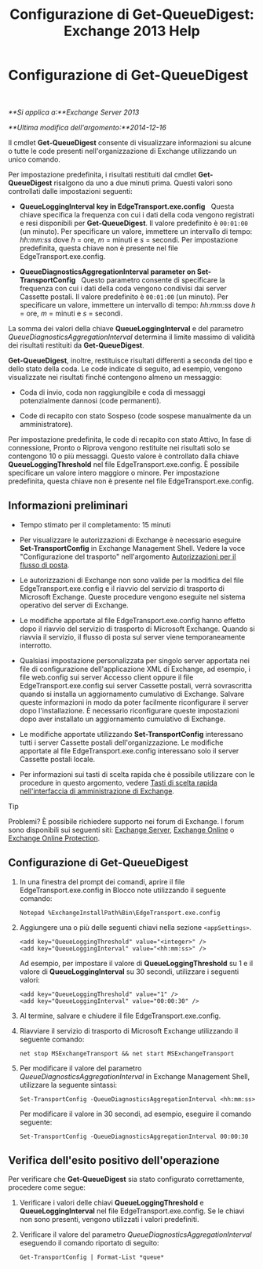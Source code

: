 ﻿---
title: 'Configurazione di Get-QueueDigest: Exchange 2013 Help'
TOCTitle: Configurazione di Get-QueueDigest
ms:assetid: f730c520-4ba5-4a15-8846-132bff500bb8
ms:mtpsurl: https://technet.microsoft.com/it-it/library/Dn505733(v=EXCHG.150)
ms:contentKeyID: 59634756
ms.date: 05/22/2018
mtps_version: v=EXCHG.150
ms.translationtype: MT
---

# Configurazione di Get-QueueDigest

 

_**Si applica a:**Exchange Server 2013_

_**Ultima modifica dell'argomento:**2014-12-16_

Il cmdlet **Get-QueueDigest** consente di visualizzare informazioni su alcune o tutte le code presenti nell'organizzazione di Exchange utilizzando un unico comando.

Per impostazione predefinita, i risultati restituiti dal cmdlet **Get-QueueDigest** risalgono da uno a due minuti prima. Questi valori sono controllati dalle impostazioni seguenti:

  - **QueueLoggingInterval key in EdgeTransport.exe.config**   Questa chiave specifica la frequenza con cui i dati della coda vengono registrati e resi disponibili per **Get-QueueDigest**. Il valore predefinito è `00:01:00` (un minuto). Per specificare un valore, immettere un intervallo di tempo: *hh:mm:ss* dove *h* = ore, *m* = minuti e *s* = secondi. Per impostazione predefinita, questa chiave non è presente nel file EdgeTransport.exe.config.

  - **QueueDiagnosticsAggregationInterval parameter on Set-TransportConfig**   Questo parametro consente di specificare la frequenza con cui i dati della coda vengono condivisi dai server Cassette postali. Il valore predefinito è `00:01:00` (un minuto). Per specificare un valore, immettere un intervallo di tempo: *hh:mm:ss* dove *h* = ore, *m* = minuti e *s* = secondi.

La somma dei valori della chiave **QueueLoggingInterval** e del parametro *QueueDiagnosticsAggregationInterval* determina il limite massimo di validità dei risultati restituiti da **Get-QueueDigest**.

**Get-QueueDigest**, inoltre, restituisce risultati differenti a seconda del tipo e dello stato della coda. Le code indicate di seguito, ad esempio, vengono visualizzate nei risultati finché contengono almeno un messaggio:

  - Coda di invio, coda non raggiungibile e coda di messaggi potenzialmente dannosi (code permanenti).

  - Code di recapito con stato Sospeso (code sospese manualmente da un amministratore).

Per impostazione predefinita, le code di recapito con stato Attivo, In fase di connessione, Pronto o Riprova vengono restituite nei risultati solo se contengono 10 o più messaggi. Questo valore è controllato dalla chiave **QueueLoggingThreshold** nel file EdgeTransport.exe.config. È possibile specificare un valore intero maggiore o minore. Per impostazione predefinita, questa chiave non è presente nel file EdgeTransport.exe.config.

## Informazioni preliminari

  - Tempo stimato per il completamento: 15 minuti

  - Per visualizzare le autorizzazioni di Exchange è necessario eseguire **Set-TransportConfig** in Exchange Management Shell. Vedere la voce "Configurazione del trasporto" nell'argomento [Autorizzazioni per il flusso di posta](mail-flow-permissions-exchange-2013-help.md).

  - Le autorizzazioni di Exchange non sono valide per la modifica del file EdgeTransport.exe.config e il riavvio del servizio di trasporto di Microsoft Exchange. Queste procedure vengono eseguite nel sistema operativo del server di Exchange.

  - Le modifiche apportate al file EdgeTransport.exe.config hanno effetto dopo il riavvio del servizio di trasporto di Microsoft Exchange. Quando si riavvia il servizio, il flusso di posta sul server viene temporaneamente interrotto.

  - Qualsiasi impostazione personalizzata per singolo server apportata nei file di configurazione dell'applicazione XML di Exchange, ad esempio, i file web.config sui server Accesso client oppure il file EdgeTransport.exe.config sui server Cassette postali, verrà sovrascritta quando si installa un aggiornamento cumulativo di Exchange. Salvare queste informazioni in modo da poter facilmente riconfigurare il server dopo l'installazione. È necessario riconfigurare queste impostazioni dopo aver installato un aggiornamento cumulativo di Exchange.

  - Le modifiche apportate utilizzando **Set-TransportConfig** interessano tutti i server Cassette postali dell'organizzazione. Le modifiche apportate al file EdgeTransport.exe.config interessano solo il server Cassette postali locale.

  - Per informazioni sui tasti di scelta rapida che è possibile utilizzare con le procedure in questo argomento, vedere [Tasti di scelta rapida nell'interfaccia di amministrazione di Exchange](keyboard-shortcuts-in-the-exchange-admin-center-exchange-online-protection-help.md).


> [!TIP]
> Problemi? È possibile richiedere supporto nei forum di Exchange. I forum sono disponibili sui seguenti siti: <A href="https://go.microsoft.com/fwlink/p/?linkid=60612">Exchange Server</A>, <A href="https://go.microsoft.com/fwlink/p/?linkid=267542">Exchange Online</A> o <A href="https://go.microsoft.com/fwlink/p/?linkid=285351">Exchange Online Protection</A>.



## Configurazione di Get-QueueDigest

1.  In una finestra del prompt dei comandi, aprire il file EdgeTransport.exe.config in Blocco note utilizzando il seguente comando:
    
        Notepad %ExchangeInstallPath%Bin\EdgeTransport.exe.config

2.  Aggiungere una o più delle seguenti chiavi nella sezione `<appSettings>`.
    
        <add key="QueueLoggingThreshold" value="<integer>" />
        <add key="QueueLoggingInterval" value="<hh:mm:ss>" />
    
    Ad esempio, per impostare il valore di **QueueLoggingThreshold** su 1 e il valore di **QueueLoggingInterval** su 30 secondi, utilizzare i seguenti valori:
    
        <add key="QueueLoggingThreshold" value="1" />
        <add key="QueueLoggingInterval" value="00:00:30" />

3.  Al termine, salvare e chiudere il file EdgeTransport.exe.config.

4.  Riavviare il servizio di trasporto di Microsoft Exchange utilizzando il seguente comando:
    
        net stop MSExchangeTransport && net start MSExchangeTransport

5.  Per modificare il valore del parametro *QueueDiagnosticsAggregationInterval* in Exchange Management Shell, utilizzare la seguente sintassi:
    
        Set-TransportConfig -QueueDiagnosticsAggregationInterval <hh:mm:ss>
    
    Per modificare il valore in 30 secondi, ad esempio, eseguire il comando seguente:
    
        Set-TransportConfig -QueueDiagnosticsAggregationInterval 00:00:30

## Verifica dell'esito positivo dell'operazione

Per verificare che **Get-QueueDigest** sia stato configurato correttamente, procedere come segue:

1.  Verificare i valori delle chiavi **QueueLoggingThreshold** e **QueueLoggingInterval** nel file EdgeTransport.exe.config. Se le chiavi non sono presenti, vengono utilizzati i valori predefiniti.

2.  Verificare il valore del parametro *QueueDiagnosticsAggregationInterval* eseguendo il comando riportato di seguito:
    
        Get-TransportConfig | Format-List *queue*

